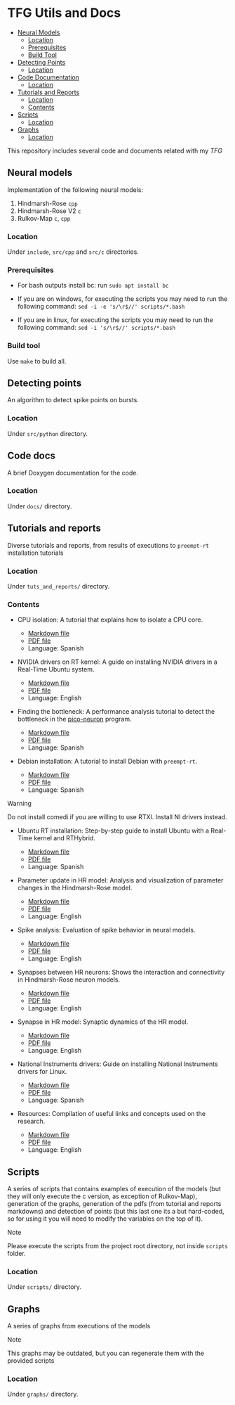 # TFG Utils and Docs

- [Neural Models](#neural-models)
  - [Location](#location)
  - [Prerequisites](#prerequisites)
  - [Build Tool](#build-tool)
- [Detecting Points](#detecting-points)
  - [Location](#location-3)
- [Code Documentation](#code-docs)
  - [Location](#location-4)
- [Tutorials and Reports](#tutorials-and-reports)
  - [Location](#location-5)
  - [Contents](#contents)
- [Scripts](#scripts)
  - [Location](#location-6)
- [Graphs](#graphs)
  - [Location](#location-7)


This repository includes several code and documents related with my *TFG*


## Neural models

Implementation of the following neural models:

1. Hindmarsh-Rose `cpp`
2. Hindmarsh-Rose V2 `c`
3. Rulkov-Map `c`, `cpp`

### Location

Under `include`, `src/cpp` and `src/c` directories.


### Prerequisites

- For bash outputs install bc: run `sudo apt install bc`

- If you are on windows, for executing the scripts you may need to run the following command: `sed -i -e 's/\r$//' scripts/*.bash`

- If you are in linux, for executing the scripts you may need to run the following command: `sed -i 's/\r$//' scripts/*.bash`


### Build tool

Use `make` to build all.

## Detecting points

An algorithm to detect spike points on bursts.

### Location

Under `src/python` directory.


## Code docs

A brief Doxygen documentation for the code.

### Location

Under `docs/` directory.


## Tutorials and reports

Diverse tutorials and reports, from results of executions to `preempt-rt` installation tutorials


### Location

Under `tuts_and_reports/` directory.

### Contents

- CPU isolation: A tutorial that explains how to isolate a CPU core.
  - [Markdown file](tuts_and_reports/markdown/aislamiento_cpu.md)
  - [PDF file](tuts_and_reports/aislamiento_cpu.pdf)
  - Language: Spanish

- NVIDIA drivers on RT kernel: A guide on installing NVIDIA drivers in a Real-Time Ubuntu system.
  - [Markdown file](tuts_and_reports/markdown/drivers_nvidia_rt.md)
  - [PDF file](tuts_and_reports/drivers_nvidia_rt.pdf)
  - Language: English

- Finding the bottleneck: A performance analysis tutorial to detect the bottleneck in the [pico-neuron](www.github.com/pico-neuron) program.
  - [Markdown file](tuts_and_reports/markdown/encontrando_el_bottleneck.md)
  - [PDF file](tuts_and_reports/encontrando_el_bottleneck.pdf)
  - Language: Spanish

- Debian installation: A tutorial to install Debian with `preempt-rt`.
  - [Markdown file](tuts_and_reports/markdown/instalacion_debian_rt.md)
  - [PDF file](tuts_and_reports/instalacion_debian_rt.pdf)
  - Language: Spanish

> [!WARNING]
> Do not install comedi if you are willing to use RTXI. Install NI drivers instead. 
- Ubuntu RT installation: Step-by-step guide to install Ubuntu with a Real-Time kernel and RTHybrid. 
  - [Markdown file](tuts_and_reports/markdown/instalación_ubuntu_rt.md)
  - [PDF file](tuts_and_reports/instalación_ubuntu_rt.pdf)
  - Language: Spanish

- Parameter update in HR model: Analysis and visualization of parameter changes in the Hindmarsh-Rose model.
  - [Markdown file](tuts_and_reports/markdown/parameter_update_hr.md)
  - [PDF file](tuts_and_reports/parameter_update_hr.pdf)
  - Language: English

- Spike analysis: Evaluation of spike behavior in neural models.
  - [Markdown file](tuts_and_reports/markdown/spike_analysis.md)
  - [PDF file](tuts_and_reports/spike_analysis.pdf)
  - Language: English

- Synapses between HR neurons: Shows the interaction and connectivity in Hindmarsh-Rose neuron models.
  - [Markdown file](tuts_and_reports/markdown/synapses_between_hr.md)
  - [PDF file](tuts_and_reports/synapses_between_hr.pdf)
  - Language: English

- Synapse in HR model: Synaptic dynamics of the HR model.
  - [Markdown file](tuts_and_reports/markdown/synapse_hr.md)
  - [PDF file](tuts_and_reports/synapse_hr.pdf)
  - Language: English

- National Instruments drivers: Guide on installing National Instruments drivers for Linux.
  - [Markdown file](tuts_and_reports/markdown/tutorial-ni.md)
  - [PDF file](tuts_and_reports/tutorial-ni.pdf)
  - Language: Spanish

- Resources: Compilation of useful links and concepts used on the research.
  - [Markdown file](tuts_and_reports/markdown/resources.md)
  - [PDF file](tuts_and_reports/resources.pdf)
  - Language: English


## Scripts

A series of scripts that contains examples of execution of the models (but they will only execute the c version, as exception of Rulkov-Map), generation of the graphs, generation of the pdfs (from tutorial and reports markdowns) and detection of points (but this last one its a but hard-coded, so for using it you will need to modify the variables on the top of it).

>[!NOTE]
>Please execute the scripts from the project root directory, not inside `scripts` folder.


### Location

Under `scripts/` directory.


## Graphs

A series of graphs from executions of the models

>[!NOTE]
>This graphs may be outdated, but you can regenerate them with the provided scripts

### Location

Under `graphs/` directory.
